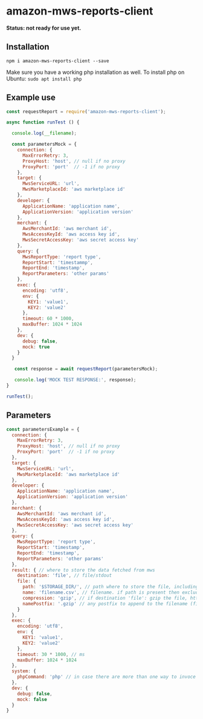 # amazon-mws-reports-client

**Status: not ready for use yet.**

## Installation
```npm i amazon-mws-reports-client --save```

Make sure you have a working php installation as well. To install php on Ubuntu: ```sudo apt install php```

## Example use
```javascript
const requestReport = require('amazon-mws-reports-client');

async function runTest () {

  console.log(__filename);

  const parametersMock = {
    connection: {
      MaxErrorRetry: 3,
      ProxyHost: 'host', // null if no proxy
      ProxyPort: 'port'  // -1 if no proxy
    },
    target: {
      MwsServiceURL: 'url',
      MwsMarketplaceId: 'aws marketplace id'
    },
    developer: {
      ApplicationName: 'application name',
      ApplicationVersion: 'application version'
    },
    merchant: {
      AwsMerchantId: 'aws merchant id',
      MwsAccessKeyId: 'aws access key id',
      MwsSecretAccessKey: 'aws secret access key'
    },
    query: {
      MwsReportType: 'report type',
      ReportStart: 'timestammp',
      ReportEnd: 'timestamp',
      ReportParameters: 'other params'
    },
    exec: {
      encoding: 'utf8',
      env: {
        KEY1: 'value1',
        KEY2: 'value2'
      },
      timeout: 60 * 1000,
      maxBuffer: 1024 * 1024
    },
    dev: {
      debug: false,
      mock: true
    }
  }

   const response = await requestReport(parametersMock);

   console.log('MOCK TEST RESPONSE:', response);
}

runTest();
```

## Parameters
```javascript
const parametersExample = {
  connection: {
    MaxErrorRetry: 3,
    ProxyHost: 'host', // null if no proxy
    ProxyPort: 'port'  // -1 if no proxy
  },
  target: {
    MwsServiceURL: 'url',
    MwsMarketplaceId: 'aws marketplace id'
  },
  developer: {
    ApplicationName: 'application name',
    ApplicationVersion: 'application version'
  },
  merchant: {
    AwsMerchantId: 'aws merchant id',
    MwsAccessKeyId: 'aws access key id',
    MwsSecretAccessKey: 'aws secret access key'
  },
  query: {
    MwsReportType: 'report type',
    ReportStart: 'timestamp',
    ReportEnd: 'timestamp',
    ReportParameters: 'other params'
  },
  result: { // where to store the data fetched from mws
    destination: 'file', // file/stdout
    file: {
      path: '$STORAGE_DIR/', // path where to store the file, including trailing slash
      name: 'filename.csv', // filename. if path is present then exclude path here
      compression: 'gzip', // if destination 'file': gzip the file, https://nodejs.org/api/zlib.html
      namePostfix: '.gzip' // any postfix to append to the filename (file.csv becomes file.csv.gzip)
    }
  },
  exec: {
    encoding: 'utf8',
    env: {
      KEY1: 'value1',
      KEY2: 'value2'
    },
    timeout: 30 * 1000, // ms
    maxBuffer: 1024 * 1024
  },
  system: {
    phpCommand: 'php' // in case there are more than one way to invoce php then one can select one here
  },
  dev: {
    debug: false,
    mock: false
  }
}
```
